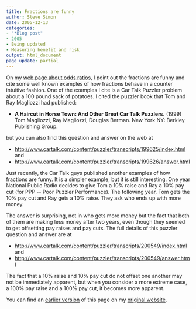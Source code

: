 ```yaml
---
title: Fractions are funny
author: Steve Simon
date: 2005-12-13
categories:
- "*Blog post"
- 2005
- Being updated
- Measuring benefit and risk
output: html_document
page_update: partial
---
```

On my [web page about odds ratios](../journal/oddsratio.asp), I point
out the fractions are funny and cite some well known examples of how
fractions behave in a counter intuitive fashion. One of the examples I
cite is a Car Talk Puzzler problem about a 100 pound sack of potatoes.
I cited the puzzler book that Tom and Ray Magliozzi had published:

- **A Haircut in Horse Town: And Other Great Car Talk
Puzzlers.** (1999) Tom Magliozzi, Ray Magliozzi, Douglas Berman. New
York NY: Berkley Publishing Group.

but you can also find this question and answer on the web at

- <http://www.cartalk.com/content/puzzler/transcripts/199625/index.html>
and
- <http://www.cartalk.com/content/puzzler/transcripts/199626/answer.html>

Just recently, the Car Talk guys published another examples of how
fractions are funny. It is a simpler example, but it is still
interesting. One year National Public Radio decides to give Tom a 10%
raise and Ray a 10% pay cut (for PPP \-- Poor Puzzler Performance). The
following year, Tom gets the 10% pay cut and Ray gets a 10% raise. They
ask who ends up with more money.

The answer is surprising, not in who gets more money but the fact that
both of them are making less money after two years, even though they
seemed to get offsetting pay raises and pay cuts. The full details of
this puzzler question and answer are at

- <http://www.cartalk.com/content/puzzler/transcripts/200549/index.html>
and
- <http://www.cartalk.com/content/puzzler/transcripts/200549/answer.html>

The fact that a 10% raise and 10% pay cut do not offset one another may
not be immediately apparent, but when you consider a more extreme case,
a 100% pay raise and a 100% pay cut, it becomes more apparent.

You can find an [earlier version][sim1] of this page on my [original website][sim2].


[sim1]: http://www.pmean.com/05/FunnyFractions.html
[sim2]: http://www.pmean.com/original_site.html
